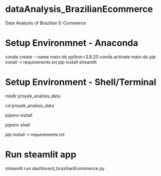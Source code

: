 # dataAnalysis_BrazilianEcommerce

Data Analysis of Brazilian E-Commerce 

# Setup Environmnet - Anaconda

conda create --name main-ds python=3.8.20
conda activate main-ds
pip install -r requirements.txt
pip install streamlit

# Setup Environment - Shell/Terminal

mkdir proyek_analisis_data

cd proyek_analisis_data

pipenv install

pipenv shell

pip install -r requirements.txt

# Run steamlit app

streamlit run dashboard_brazilianEcommerce.py



